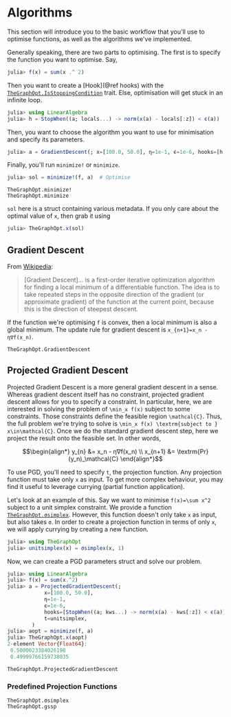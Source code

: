 # Algorithms

This section will introduce you to the basic workflow that you'll use to optimise functions,
as well as the algorithms we've implemented.

Generally speaking, there are two parts to optimising.
The first is to specify the function you want to optimise.
Say,

```julia
julia> f(x) = sum(x .^ 2)
```

Then you want to create a [Hook](@ref hooks) with the [`TheGraphOpt.IsStoppingCondition`](@ref) trait.
Else, optimisation will get stuck in an infinite loop.

```julia
julia> using LinearAlgebra
julia> h = StopWhen((a; locals...) -> norm(x(a) - locals[:z]) < ϵ(a))  # Stop when the residual is less than the tolerance
```

Then, you want to choose the algorithm you want to use for minimisation and specify its parameters.

```julia
julia> a = GradientDescent(; x=[100.0, 50.0], η=1e-1, ϵ=1e-6, hooks=[h,])  # Specify parameters for optimisation
```

Finally, you'll run `minimize!` or `minimize`.

```julia
julia> sol = minimize!(f, a)  # Optimise
```

```@docs
TheGraphOpt.minimize!
TheGraphOpt.minimize
```

`sol` here is a struct containing various metadata.
If you only care about the optimal value of `x`, then grab it using

```julia
julia> TheGraphOpt.x(sol)
```



## Gradient Descent

From [Wikipedia](https://en.wikipedia.org/wiki/Gradient_descent):

> [Gradient Descent]... is a first-order iterative optimization algorithm for finding a local minimum of a differentiable function. The idea is to take repeated steps in the opposite direction of the gradient (or approximate gradient) of the function at the current point, because this is the direction of steepest descent. 

If the function we're optimising `f` is convex, then a local minimum is also a global minimum.
The update rule for gradient descent is ``x_{n+1}=x_n - η∇f(x_n)``.

```@docs
TheGraphOpt.GradientDescent
```

## Projected Gradient Descent

Projected Gradient Descent is a more general gradient descent in a sense.
Whereas gradient descent itself has no constraint, projected gradient descent allows
for you to specify a constraint.
In particular, here, we are interested in solving the problem of ``\min_x f(x)`` subject to
some constraints.
Those constraints define the feasible region ``\mathcal{C}``.
Thus, the full problem we're trying to solve is ``\min_x f(x) \textrm{subject to } x\in\mathcal{C}``.
Once we do the standard gradient descent step, here we project the result onto the feasible set.
In other words, 

```math
\begin{align*}
    y_{n} &= x_n - η∇f(x_n) \\
    x_{n+1} &= \textrm{Pr}(y_n)_\mathcal{C}
\end{align*}
```

To use PGD, you'll need to specify `t`, the projection function.
Any projection function must take only `x` as input.
To get more complex behaviour, you may find it useful to leverage currying (partial function application).

Let's look at an example of this.
Say we want to minimise ``f(x)=\sum x^2`` subject to a unit simplex constraint.
We provide a function [`TheGraphOpt.σsimplex`](@ref).
However, this function doesn't only take `x` as input, but also takes `σ`.
In order to create a projection function in terms of only `x`, we will apply currying by creating
a new function.

```julia
julia> using TheGraphOpt
julia> unitsimplex(x) = σsimplex(x, 1)
```

Now, we can create a PGD parameters struct and solve our problem.

```julia
julia> using LinearAlgebra
julia> f(x) = sum(x.^2)
julia> a = ProjectedGradientDescent(;
            x=[100.0, 50.0],
            η=1e-1,
            ϵ=1e-6,
            hooks=[StopWhen((a; kws...) -> norm(x(a) - kws[:z]) < ϵ(a))],
            t=unitsimplex,
        )
julia> aopt = minimize(f, a)
julia> TheGraphOpt.x(aopt)
2-element Vector{Float64}:
 0.5000023384026198
 0.49999766159738035
```

```@docs
TheGraphOpt.ProjectedGradientDescent
```

### Predefined Projection Functions

```@docs
TheGraphOpt.σsimplex
TheGraphOpt.gssp
```
